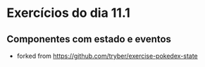 # Exercícios do dia 11.1
## Componentes com estado e eventos

- forked from https://github.com/tryber/exercise-pokedex-state